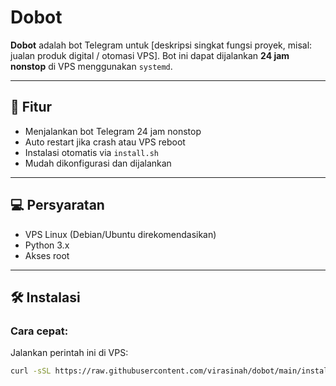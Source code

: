 # Dobot

**Dobot** adalah bot Telegram untuk [deskripsi singkat fungsi proyek, misal: jualan produk digital / otomasi VPS]. Bot ini dapat dijalankan **24 jam nonstop** di VPS menggunakan `systemd`.

---

## 🔧 Fitur

- Menjalankan bot Telegram 24 jam nonstop  
- Auto restart jika crash atau VPS reboot  
- Instalasi otomatis via `install.sh`  
- Mudah dikonfigurasi dan dijalankan  

---

## 💻 Persyaratan

- VPS Linux (Debian/Ubuntu direkomendasikan)  
- Python 3.x  
- Akses root  

---

## 🛠 Instalasi

### Cara cepat:

Jalankan perintah ini di VPS:

```bash
curl -sSL https://raw.githubusercontent.com/virasinah/dobot/main/install.sh | bash
